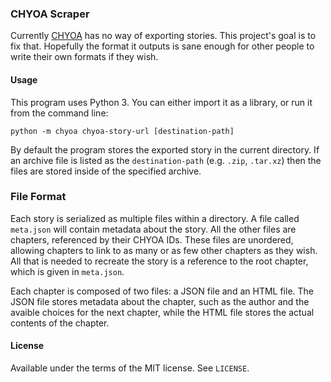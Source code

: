 ### CHYOA Scraper
Currently [CHYOA](https://chyoa.com) has no way of exporting stories. This project's goal is to fix that. Hopefully the format it outputs is sane enough for other people to write their own formats if they wish.

#### Usage
This program uses Python 3. You can either import it as a library, or run it from the command line:

`python -m chyoa chyoa-story-url [destination-path]`

By default the program stores the exported story in the current directory. If an archive file is listed as the `destination-path` (e.g. `.zip`, `.tar.xz`) then the files are stored inside of the specified archive.

### File Format
Each story is serialized as multiple files within a directory. A file called `meta.json` will contain metadata about the story. All the other files are chapters, referenced by their CHYOA IDs. These files are unordered, allowing chapters to link to as many or as few other chapters as they wish. All that is needed to recreate the story is a reference to the root chapter, which is given in `meta.json`.

Each chapter is composed of two files: a JSON file and an HTML file. The JSON file stores metadata about the chapter, such as the author and the avaible choices for the next chapter, while the HTML file stores the actual contents of the chapter.

#### License
Available under the terms of the MIT license. See `LICENSE`.

